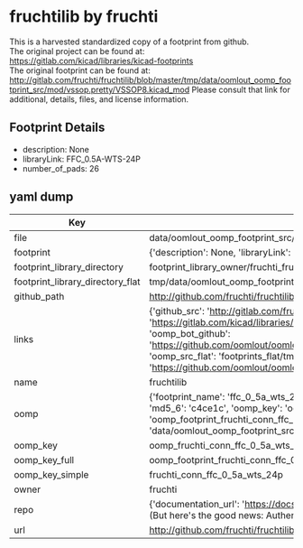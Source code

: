 # fruchtilib by fruchti  
This is a harvested standardized copy of a footprint from github.  
The original project can be found at:  
https://gitlab.com/kicad/libraries/kicad-footprints  
The original footprint can be found at:
http://gitlab.com/fruchti/fruchtilib/blob/master/tmp/data/oomlout_oomp_footprint_src/mod/vssop.pretty/VSSOP8.kicad_mod
Please consult that link for additional, details, files, and license information.  
## Footprint Details
* description: None  
* libraryLink: FFC_0.5A-WTS-24P  
* number_of_pads: 26  
## yaml dump  
| Key | Value |  
| --- | --- |  
| file | data/oomlout_oomp_footprint_src/fruchtilib/mod/conn.pretty/FFC_0.5A-WTS-24P.kicad_mod |  
| footprint | {'description': None, 'libraryLink': 'FFC_0.5A-WTS-24P', 'number_of_pads': 26} |  
| footprint_library_directory | footprint_library_owner/fruchti_fruchtilib |  
| footprint_library_directory_flat | tmp/data/oomlout_oomp_footprint_src/footprints_flat/fruchti_conn_ffc_0_5a_wts_24p/working |  
| github_path | http://github.com/fruchti/fruchtilib/blob/master/tmp/data/oomlout_oomp_footprint_src/mod/conn.pretty/FFC_0.5A-WTS-24P.kicad_mod |  
| links | {'github_src': 'http://gitlab.com/fruchti/fruchtilib/blob/master/tmp/data/oomlout_oomp_footprint_src/mod/vssop.pretty/VSSOP8.kicad_mod', 'github_src_repo': 'https://gitlab.com/kicad/libraries/kicad-footprints', 'oomp_bot': 'tmp/data/oomlout_oomp_footprint_src/footprints/fruchti_conn_ffc_0_5a_wts_24p/working', 'oomp_bot_github': 'https://github.com/oomlout/oomlout_oomp_footprint_bot/tree/main/tmp/data/oomlout_oomp_footprint_src/footprints/fruchti_conn_ffc_0_5a_wts_24p/working', 'oomp_src_flat': 'footprints_flat/tmp/data/oomlout_oomp_footprint_src/footprints_flat/fruchti_conn_ffc_0_5a_wts_24p/working', 'oomp_src_flat_github': 'https://github.com/oomlout/oomlout_oomp_footprint_src/tree/main/tmp/data/oomlout_oomp_footprint_src/footprints_flat/fruchti_conn_ffc_0_5a_wts_24p/working'} |  
| name | fruchtilib |  
| oomp | {'footprint_name': 'ffc_0_5a_wts_24p', 'library_name': 'conn', 'md5': 'c4ce1cbcd35798c660278ee24b49036c', 'md5_10': 'c4ce1cbcd3', 'md5_5': 'c4ce1', 'md5_6': 'c4ce1c', 'oomp_key': 'oomp_fruchti_conn_ffc_0_5a_wts_24p', 'oomp_key_extra': 'oomp_footprint_fruchti_conn_ffc_0_5a_wts_24p', 'oomp_key_full': 'oomp_footprint_fruchti_conn_ffc_0_5a_wts_24p_c4ce1c', 'oomp_key_simple': 'fruchti_conn_ffc_0_5a_wts_24p', 'original_filename': 'data/oomlout_oomp_footprint_src/fruchtilib/mod/conn.pretty/FFC_0.5A-WTS-24P.kicad_mod', 'owner_name': 'fruchti'} |  
| oomp_key | oomp_fruchti_conn_ffc_0_5a_wts_24p |  
| oomp_key_full | oomp_footprint_fruchti_conn_ffc_0_5a_wts_24p |  
| oomp_key_simple | fruchti_conn_ffc_0_5a_wts_24p |  
| owner | fruchti |  
| repo | {'documentation_url': 'https://docs.github.com/rest/overview/resources-in-the-rest-api#rate-limiting', 'message': "API rate limit exceeded for 84.66.142.224. (But here's the good news: Authenticated requests get a higher rate limit. Check out the documentation for more details.)"} |  
| url | http://github.com/fruchti/fruchtilib |  

